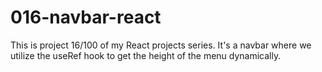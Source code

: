 # 016-navbar-react
This is project 16/100 of my React projects series. It's a navbar where we utilize the useRef hook to get the height of the menu dynamically.
